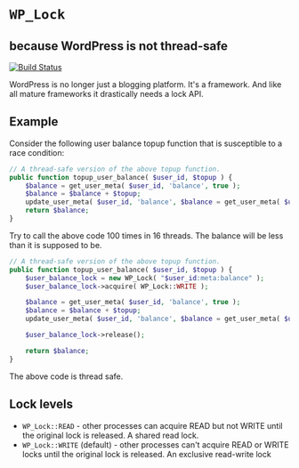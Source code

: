 # `WP_Lock`

## because WordPress is not thread-safe

[![Build Status](https://travis-ci.org/soulseekah/wp-lock.svg?branch=develop)](https://travis-ci.org/soulseekah/wp-lock)

WordPress is no longer just a blogging platform. It's a framework. And like all mature frameworks it drastically needs a lock API.

## Example

Consider the following user balance topup function that is susceptible to a race condition:

```php
// A thread-safe version of the above topup function.
public function topup_user_balance( $user_id, $topup ) {
	$balance = get_user_meta( $user_id, 'balance', true );
	$balance = $balance + $topup;
	update_user_meta( $user_id, 'balance', $balance = get_user_meta( $user_id, 'balance', true ) + $topup );
	return $balance;
}
```

Try to call the above code 100 times in 16 threads. The balance will be less than it is supposed to be.

```php
// A thread-safe version of the above topup function.
public function topup_user_balance( $user_id, $topup ) {
	$user_balance_lock = new WP_Lock( "$user_id:meta:balance" );
	$user_balance_lock->acquire( WP_Lock::WRITE );

	$balance = get_user_meta( $user_id, 'balance', true );
	$balance = $balance + $topup;
	update_user_meta( $user_id, 'balance', $balance = get_user_meta( $user_id, 'balance', true ) + $topup );

	$user_balance_lock->release();

	return $balance;
}
```

The above code is thread safe.

## Lock levels

- `WP_Lock::READ` - other processes can acquire READ but not WRITE until the original lock is released. A shared read lock.
- `WP_Lock::WRITE` (default) - other processes can't acquire READ or WRITE locks until the original lock is released. An exclusive read-write lock
